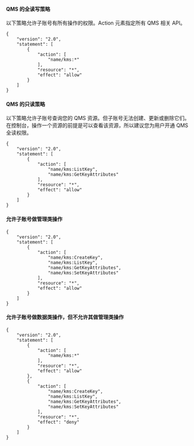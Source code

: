 #### QMS 的全读写策略
以下策略允许子账号有所有操作的权限。Action 元素指定所有 QMS 相关 API。
```
{
    "version": "2.0",
    "statement": [
        {
            "action": [
                "name/kms:*"
            ],
            "resource": "*",
            "effect": "allow"
        }
    ]
}
```
#### QMS 的只读策略
以下策略允许子账号查询您的 QMS 资源。但子账号无法创建、更新或删除它们。
在控制台，操作一个资源的前提是可以查看该资源，所以建议您为用户开通 QMS 全读权限。

```
{
    "version": "2.0",
    "statement": [
        {
            "action": [
                "name/kms:ListKey",
                "name/kms:GetKeyAttributes"
            ],
            "resource": "*",
            "effect": "allow"
        }
    ]
}
```

#### 允许子账号做管理类操作


```
{
    "version": "2.0",
    "statement": [
        {
            "action": [
                "name/kms:CreateKey",
                "name/kms:ListKey",
                "name/kms:GetKeyAttributes",
                "name/kms:SetKeyAttributes"
            ],
            "resource": "*",
            "effect": "allow"
        }
    ]
}
```

#### 允许子账号做数据类操作，但不允许其做管理类操作



```
{
    "version": "2.0",
    "statement": [
        {
            "action": [
                "name/kms:*"
            ],
            "resource": "*",
            "effect": "allow"
        },
        {
            "action": [
                "name/kms:CreateKey",
                "name/kms:ListKey",
                "name/kms:GetKeyAttributes",
                "name/kms:SetKeyAttributes"
            ],
            "resource": "*",
            "effect": "deny"
        }
    ]
}
```
